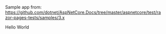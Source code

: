 Sample app from: https://github.com/dotnet/AspNetCore.Docs/tree/master/aspnetcore/test/razor-pages-tests/samples/3.x

Hello World

